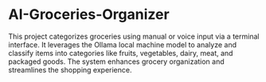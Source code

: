 # AI-Groceries-Organizer
This project categorizes groceries using manual or voice input via a terminal interface. It leverages the Ollama local machine model to analyze and classify items into categories like fruits, vegetables, dairy, meat, and packaged goods. The system enhances grocery organization and streamlines the shopping experience.
